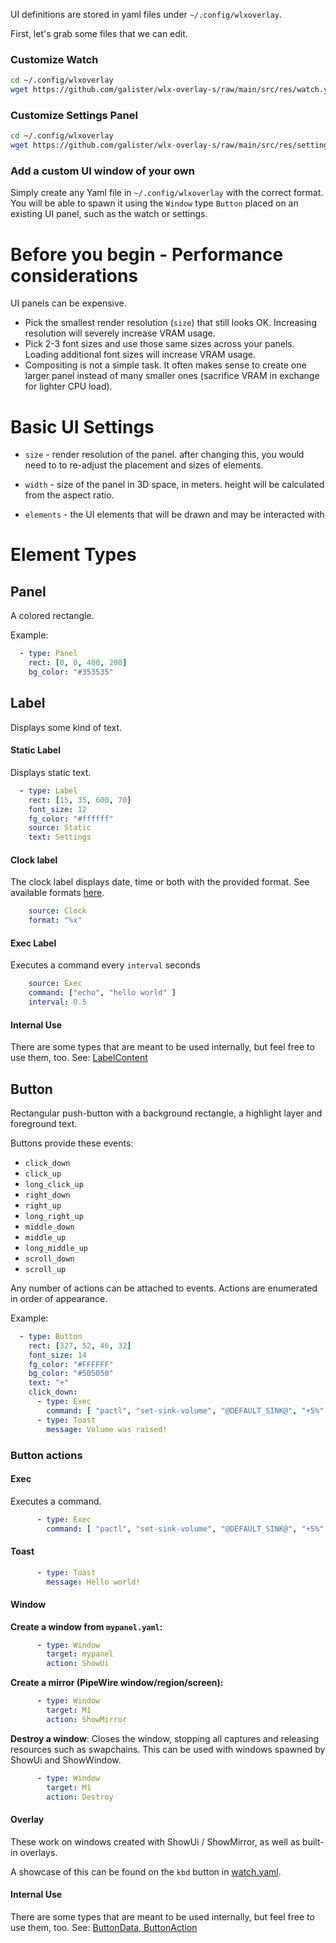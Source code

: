 UI definitions are stored in yaml files under `~/.config/wlxoverlay`.

First, let's grab some files that we can edit.

### Customize Watch

```bash
cd ~/.config/wlxoverlay
wget https://github.com/galister/wlx-overlay-s/raw/main/src/res/watch.yaml
```

### Customize Settings Panel

```bash
cd ~/.config/wlxoverlay
wget https://github.com/galister/wlx-overlay-s/raw/main/src/res/settings.yaml
```

### Add a custom UI window of your own

Simply create any Yaml file in `~/.config/wlxoverlay` with the correct format. You will be able to spawn it using the `Window` type `Button` placed on an existing UI panel, such as the watch or settings.

# Before you begin - Performance considerations

UI panels can be expensive.
- Pick the smallest render resolution (`size`) that still looks OK. Increasing resolution will severely increase VRAM usage.
- Pick 2-3 font sizes and use those same sizes across your panels. Loading additional font sizes will increase VRAM usage.
- Compositing is not a simple task. It often makes sense to create one larger panel instead of many smaller ones (sacrifice VRAM in exchange for lighter CPU load).

# Basic UI Settings

- `size` - render resolution of the panel. after changing this, you would need to to re-adjust the placement and sizes of elements. 
- `width` - size of the panel in 3D space, in meters. height will be calculated from the aspect ratio.

- `elements` - the UI elements that will be drawn and may be interacted with

# Element Types

## Panel

A colored rectangle.

Example:
```yaml
  - type: Panel
    rect: [0, 0, 400, 200]
    bg_color: "#353535"
```

## Label

Displays some kind of text.

#### Static Label
Displays static text.
```yaml
  - type: Label
    rect: [15, 35, 600, 70]
    font_size: 12
    fg_color: "#ffffff"
    source: Static
    text: Settings
```

#### Clock label
The clock label displays date, time or both with the provided format. See available formats [here](https://docs.rs/chrono/0.4.34/chrono/format/strftime/index.html).
```yaml
    source: Clock
    format: "%x"
```
#### Exec Label

Executes a command every `interval` seconds

```yaml
    source: Exec
    command: ["echo", "hello world" ]
    interval: 0.5
```

#### Internal Use

There are some types that are meant to be used internally, but feel free to use them, too. See: [LabelContent](https://github.com/galister/wlx-overlay-s/blob/main/src/gui/modular/label.rs)

## Button

Rectangular push-button with a background rectangle, a highlight layer and foreground text.

Buttons provide these events:
- `click_down`
- `click_up`
- `long_click_up`
- `right_down`
- `right_up`
- `long_right_up`
- `middle_down`
- `middle_up`
- `long_middle_up`
- `scroll_down`
- `scroll_up`

Any number of actions can be attached to events. Actions are enumerated in order of appearance.

Example:
```yaml
  - type: Button
    rect: [327, 52, 46, 32]
    font_size: 14
    fg_color: "#FFFFFF"
    bg_color: "#505050"
    text: "+"
    click_down:
      - type: Exec
        command: [ "pactl", "set-sink-volume", "@DEFAULT_SINK@", "+5%" ]
      - type: Toast
        message: Volume was raised!
```

### Button actions

#### Exec
Executes a command.
```yaml
      - type: Exec
        command: [ "pactl", "set-sink-volume", "@DEFAULT_SINK@", "+5%" ]
```

#### Toast
```yaml
      - type: Toast
        message: Hello world!
```

#### Window

**Create a window from `mypanel.yaml`:**
```yaml
      - type: Window
        target: mypanel
        action: ShowUi
```

**Create a mirror (PipeWire window/region/screen):**
```yaml
      - type: Window
        target: M1
        action: ShowMirror
```

**Destroy a window**:
Closes the window, stopping all captures and releasing resources such as swapchains.
This can be used with windows spawned by ShowUi and ShowWindow.

```yaml
      - type: Window
        target: M1
        action: Destroy
```
#### Overlay
These work on windows created with ShowUi / ShowMirror, as well as built-in overlays.

A showcase of this can be found on the `kbd` button in [watch.yaml](https://github.com/galister/wlx-overlay-s/blob/f4b10f825e010ef48c2e9573343385328a32ea6c/src/res/watch.yaml#L26).

#### Internal Use

There are some types that are meant to be used internally, but feel free to use them, too. See: [ButtonData, ButtonAction](https://github.com/galister/wlx-overlay-s/blob/main/src/gui/modular/button.rs)